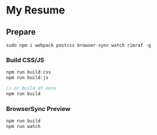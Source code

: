 # My Resume

## Prepare

`sudo npm i webpack postcss browser-sync watch rimraf -g`

### Build CSS/JS

```js
npm run build:css
npm run build:js

// or build at once
npm run build
```

### BrowserSync Preview

```js
npm run build
npm run watch
```
